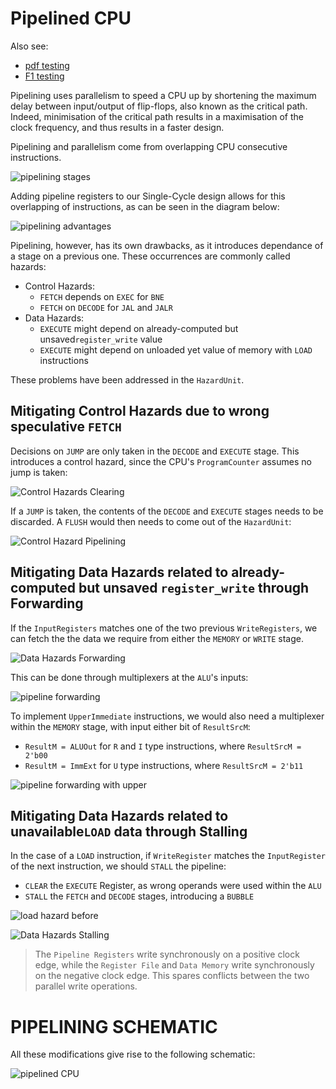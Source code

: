 # Pipelined CPU

Also see:
- [pdf testing](https://github.com/luju1108/Team14/blob/98bc1b035346cb44bc519077c4daae0fd198ed2f/RTL/README_PDF.md)
- [F1 testing](link)

Pipelining uses parallelism to speed a CPU up by shortening the maximum delay between input/output of flip-flops, also known as the critical path. Indeed,  minimisation of the critical path results in a maximisation of the clock frequency, and thus results in a faster design.

Pipelining and parallelism come from overlapping CPU consecutive instructions. 

![pipelining stages](../images/pipeline/pipelining_stages.png)


Adding pipeline registers to our Single-Cycle design allows for this overlapping of instructions, as can be seen in the diagram below:

![pipelining advantages](../images/pipeline/pipelining_advantages.png)

Pipelining, however, has its own drawbacks, as it introduces dependance of a stage on a previous one. These occurrences are commonly called hazards:

- Control Hazards:
	- `FETCH` depends on `EXEC` for `BNE`
	- `FETCH` on `DECODE` for `JAL` and `JALR`
- Data Hazards:
	- `EXECUTE` might depend on already-computed but unsaved`register_write` value
	- `EXECUTE` might depend on unloaded yet value of memory with `LOAD` instructions

These problems have been addressed in the `HazardUnit`.

## Mitigating Control Hazards due to wrong speculative `FETCH`

Decisions on `JUMP` are only taken in the `DECODE` and `EXECUTE` stage. This introduces a control hazard, since the CPU's `ProgramCounter` assumes no jump is taken:

![Control Hazards Clearing](../images/pipeline/control_clearing.png)

If a `JUMP` is taken, the contents of the `DECODE` and `EXECUTE` stages needs to be discarded. A `FLUSH` would then needs to come out of the `HazardUnit`:

![Control Hazard Pipelining](../images/pipeline/pipeline_jump.png)

## Mitigating Data Hazards related to already-computed but unsaved `register_write` through Forwarding

If the `InputRegisters` matches one of the two previous `WriteRegisters`,  we can fetch the the data we require from either the `MEMORY` or `WRITE` stage.

![Data Hazards Forwarding](../images/pipeline/data_forwarding.png)

This can be done through multiplexers at the `ALU`'s inputs:

![pipeline forwarding](../images/pipeline/pipeline_noupper.png)

To implement `UpperImmediate` instructions, we would also need a multiplexer within the `MEMORY` stage, with input either bit of `ResultSrcM`:
- `ResultM = ALUOut` for `R` and `I` type instructions, where `ResultSrcM = 2'b00`
- `ResultM = ImmExt` for `U` type instructions, where `ResultSrcM = 2'b11`

![pipeline forwarding with upper](../images/pipeline/pipeline_upper.png)

## Mitigating Data Hazards related to unavailable`LOAD` data through Stalling

In the case of a `LOAD` instruction, if `WriteRegister` matches the `InputRegister` of the next instruction, we should `STALL` the pipeline:
- `CLEAR` the `EXECUTE` Register, as wrong operands were used within the `ALU`
- `STALL` the `FETCH` and `DECODE` stages, introducing a `BUBBLE`

![load hazard before](../images/pipeline/data_stalling_before.png)

![Data Hazards Stalling](../images/pipeline/data_stalling.png)

> The `Pipeline Registers` write synchronously on a positive clock edge, while the `Register File` and `Data Memory` write synchronously on the negative clock edge. This spares conflicts between the two parallel write operations.


# PIPELINING SCHEMATIC

All these modifications give rise to the following schematic:

![pipelined CPU](../images/pipeline/pipelined_cpu_schematic.png)